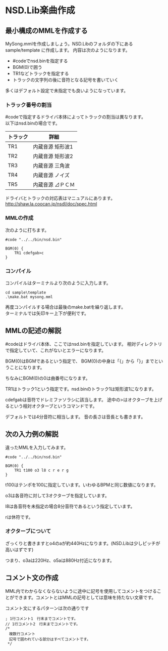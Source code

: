# NSD.Lib楽曲作成

## 最小構成のMMLを作成する

MySong.mmlを作成しましょう。NSD.Libのフォルダの下にあるsample/template
に作成します。
内容は次のようになります。

* &#x23;codeでnsd.binを指定する
* BGM(0)で囲う
* TR1などトラックを指定する
* トラックの文字列の後に音符となる記号を書いていく 

多くはデフォルト設定で未指定でも良いようになっています。

### トラック番号の割当

&#x23;codeで指定するドライバ本体によってトラックの割当は異なります。  
以下はnsd.binの場合です。

| トラック | 詳細                 |
| -------- | -------------------- |
| TR1      | 内蔵音源 矩形波1 |
| TR2      | 内蔵音源 矩形波2 |
| TR3      | 内蔵音源 三角波      |
| TR4      | 内蔵音源 ノイズ       |
| TR5      | 内蔵音源 ⊿ＰＣＭ     |

ドライバとトラックの対応表はマニュアルにあります。
http://shaw.la.coocan.jp/nsdl/doc/spec.html


### MMLの作成
次のように打ちます。
```
#code "../../bin/nsd.bin"

BGM(0) {
    TR1 cdefgab>c
}
```

### コンパイル
コンパイルはターミナルより次のように入力します。
```
cd sample\template
.\make.bat mysong.mml 
```

再度コンパイルする場合は最後のmake.batを繰り返します。  
ターミナルでは矢印キー上下が便利です。


## MMLの記述の解説
&#x23;codeはドライバ本体、ここではnsd.binを指定しています。
相対ディレクトリで指定していて、これがないとエラーになります。

BGM(0)はBGMであるという指定で、
BGM(0)の中身は「{」から「}」までということになります。

ちなみにBGM(0)の0は曲番号になります。

TR1はトラック1という指定です。nsd.binのトラック1は矩形波1になります。

cdefgabは音符でドレミファソラシに該当します。
途中の>はオクターブを上げるという相対オクターブというコマンドです。

デフォルトでは4分音符に相当します。
音の長さは音長とも書きます。

## 次の入力例の解説
違ったMMLを入力してみます。

```
#code "../../bin/nsd.bin"

BGM(0) {
    TR1 t100 o3 l8 c r e r g
}
```

t100はテンポを100に指定しています。いわゆるBPMと同じ数値になります。

o3は各音符に対して3オクターブを指定しています。

l8は各音符を未指定の場合8分音符であるという指定しています。

rは休符です。

### オクターブについて

ざっくりと書きますとo4のaが約440Hzになります。(NSD.Libは少しピッチが高いはずです)

つまり、o3aは220Hz、o5aは880Hz付近になります。


## コメント文の作成
MML内でわからなくならないように途中に記号を使用してコメントをつけることができます。コメントとはMMLの記号としては意味を持たない文章です。

コメント文にするパターンは次の通りです
```
; 1行コメント1　行末までコメントです。
// 1行コメント2　行末までコメントです。
/* 
　複数行コメント
　記号で囲われている部分はすべてコメントです。
 */
```



